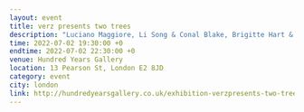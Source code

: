 ```yaml
---
layout: event
title: verz presents two trees
description: "Luciano Maggiore, Li Song & Conal Blake, Brigitte Hart & Guest"
time: 2022-07-02 19:30:00 +0
endtime: 2022-07-02 22:30:00 +0
venue: Hundred Years Gallery
location: 13 Pearson St, London E2 8JD
category: event
city: london
link: http://hundredyearsgallery.co.uk/exhibition-verzpresents-two-trees/
---
```

